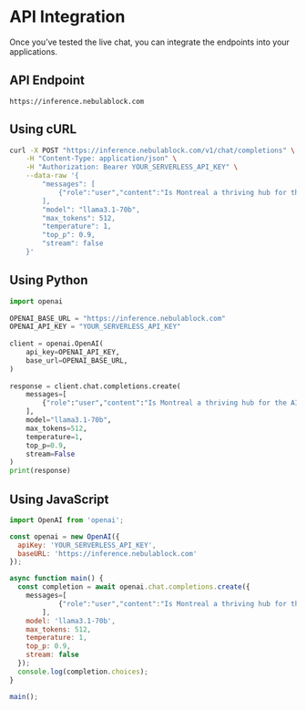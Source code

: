
# API Integration
Once you’ve tested the live chat, you can integrate the endpoints into your applications.

## API Endpoint
`https://inference.nebulablock.com`

## Using cURL
```bash
curl -X POST "https://inference.nebulablock.com/v1/chat/completions" \
    -H "Content-Type: application/json" \
    -H "Authorization: Bearer YOUR_SERVERLESS_API_KEY" \
    --data-raw '{
        "messages": [
			{"role":"user","content":"Is Montreal a thriving hub for the AI industry?"}
		],
        "model": "llama3.1-70b",
        "max_tokens": 512, 
        "temperature": 1,
        "top_p": 0.9,
        "stream": false
    }'

```

## Using Python

```python
import openai
 
OPENAI_BASE_URL = "https://inference.nebulablock.com"
OPENAI_API_KEY = "YOUR_SERVERLESS_API_KEY"
 
client = openai.OpenAI(
    api_key=OPENAI_API_KEY,
    base_url=OPENAI_BASE_URL,
)
 
response = client.chat.completions.create(
    messages=[
		{"role":"user","content":"Is Montreal a thriving hub for the AI industry?"}
	],
    model="llama3.1-70b",
    max_tokens=512,
    temperature=1,
    top_p=0.9,
    stream=False
)
print(response)
```

## Using JavaScript
```javascript
import OpenAI from 'openai'; 

const openai = new OpenAI({ 
  apiKey: 'YOUR_SERVERLESS_API_KEY', 
  baseURL: 'https://inference.nebulablock.com'
}); 

async function main() { 
  const completion = await openai.chat.completions.create({ 
    messages=[
			{"role":"user","content":"Is Montreal a thriving hub for the AI industry?"}
		], 
    model: 'llama3.1-70b',  
    max_tokens: 512, 
    temperature: 1,
    top_p: 0.9,
    stream: false
  }); 
  console.log(completion.choices); 
} 

main(); 
```